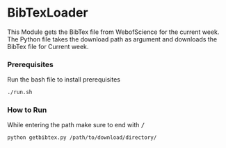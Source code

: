 # BibTexLoader
This Module gets the BibTex file from WebofScience for the current week. The Python file takes the download path as argument and downloads the BibTex file for Current week.


### Prerequisites
Run the bash file to install prerequisites

```bash
./run.sh
```

### How to Run
While entering the path make sure to end with  <kbd>/</kbd>

```bash
python getbibtex.py /path/to/download/directory/
```
